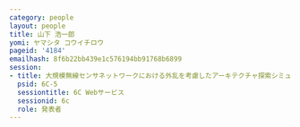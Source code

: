 ```yaml
---
category: people
layout: people
title: 山下 浩一郎
yomi: ヤマシタ コウイチロウ
pageid: '4184'
emailhash: 8f6b22bb439e1c576194bb91768b6899
session:
- title: 大規模無線センサネットワークにおける外乱を考慮したアーキテクチャ探索シミュレータの実装と評価
  psid: 6C-5
  sessiontitle: 6C Webサービス
  sessionid: 6c
  role: 発表者
---
```

